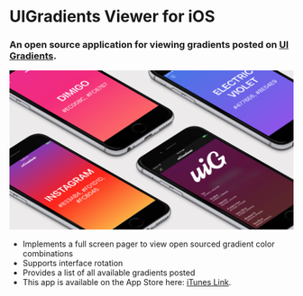 # UIGradients Viewer for iOS
### An open source application for viewing gradients posted on [UI Gradients](https://uigradients.com/).
![demo](image_assets/device_mockup.png?raw=true "Demo")

- Implements a full screen pager to view open sourced gradient color combinations
- Supports interface rotation
- Provides a list of all available gradients posted
- This app is available on the App Store here: [iTunes Link](https://itunes.apple.com/us/app/ui-gradients/id1276461722?mt=8&ign-mpt=uo%3D4).